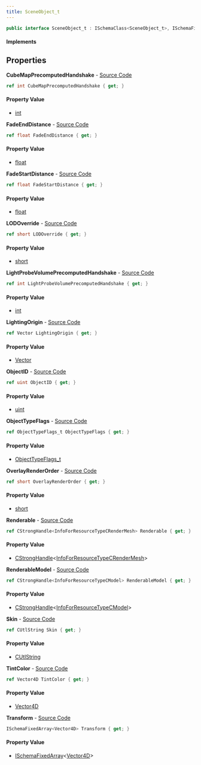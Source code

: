 ```yaml
---
title: SceneObject_t
---
```


```csharp
public interface SceneObject_t : ISchemaClass<SceneObject_t>, ISchemaField, ISchemaClass, INativeHandle
```

#### Implements

## Properties

**CubeMapPrecomputedHandshake** - [Source Code](https://github.com/swiftly-solution/swiftlys2/blob/master/managed/src/SwiftlyS2.Generated/Schemas/Interfaces/SceneObject_t.cs#L36)

```csharp
ref int CubeMapPrecomputedHandshake { get; }
```

#### Property Value

- [int](https://learn.microsoft.com/dotnet/api/system.int32)

**FadeEndDistance** - [Source Code](https://github.com/swiftly-solution/swiftlys2/blob/master/managed/src/SwiftlyS2.Generated/Schemas/Interfaces/SceneObject_t.cs#L22)

```csharp
ref float FadeEndDistance { get; }
```

#### Property Value

- [float](https://learn.microsoft.com/dotnet/api/system.single)

**FadeStartDistance** - [Source Code](https://github.com/swiftly-solution/swiftlys2/blob/master/managed/src/SwiftlyS2.Generated/Schemas/Interfaces/SceneObject_t.cs#L20)

```csharp
ref float FadeStartDistance { get; }
```

#### Property Value

- [float](https://learn.microsoft.com/dotnet/api/system.single)

**LODOverride** - [Source Code](https://github.com/swiftly-solution/swiftlys2/blob/master/managed/src/SwiftlyS2.Generated/Schemas/Interfaces/SceneObject_t.cs#L34)

```csharp
ref short LODOverride { get; }
```

#### Property Value

- [short](https://learn.microsoft.com/dotnet/api/system.int16)

**LightProbeVolumePrecomputedHandshake** - [Source Code](https://github.com/swiftly-solution/swiftlys2/blob/master/managed/src/SwiftlyS2.Generated/Schemas/Interfaces/SceneObject_t.cs#L38)

```csharp
ref int LightProbeVolumePrecomputedHandshake { get; }
```

#### Property Value

- [int](https://learn.microsoft.com/dotnet/api/system.int32)

**LightingOrigin** - [Source Code](https://github.com/swiftly-solution/swiftlys2/blob/master/managed/src/SwiftlyS2.Generated/Schemas/Interfaces/SceneObject_t.cs#L30)

```csharp
ref Vector LightingOrigin { get; }
```

#### Property Value

- [Vector](/docs/api/shared/natives/vector)

**ObjectID** - [Source Code](https://github.com/swiftly-solution/swiftlys2/blob/master/managed/src/SwiftlyS2.Generated/Schemas/Interfaces/SceneObject_t.cs#L16)

```csharp
ref uint ObjectID { get; }
```

#### Property Value

- [uint](https://learn.microsoft.com/dotnet/api/system.uint32)

**ObjectTypeFlags** - [Source Code](https://github.com/swiftly-solution/swiftlys2/blob/master/managed/src/SwiftlyS2.Generated/Schemas/Interfaces/SceneObject_t.cs#L28)

```csharp
ref ObjectTypeFlags_t ObjectTypeFlags { get; }
```

#### Property Value

- [ObjectTypeFlags_t](/docs/api/shared/schemadefinitions/objecttypeflags_t)

**OverlayRenderOrder** - [Source Code](https://github.com/swiftly-solution/swiftlys2/blob/master/managed/src/SwiftlyS2.Generated/Schemas/Interfaces/SceneObject_t.cs#L32)

```csharp
ref short OverlayRenderOrder { get; }
```

#### Property Value

- [short](https://learn.microsoft.com/dotnet/api/system.int16)

**Renderable** - [Source Code](https://github.com/swiftly-solution/swiftlys2/blob/master/managed/src/SwiftlyS2.Generated/Schemas/Interfaces/SceneObject_t.cs#L42)

```csharp
ref CStrongHandle<InfoForResourceTypeCRenderMesh> Renderable { get; }
```

#### Property Value

- [CStrongHandle](/docs/api/shared/natives/cstronghandle-1)<[InfoForResourceTypeCRenderMesh](/docs/api/shared/schemadefinitions/infoforresourcetypecrendermesh)>

**RenderableModel** - [Source Code](https://github.com/swiftly-solution/swiftlys2/blob/master/managed/src/SwiftlyS2.Generated/Schemas/Interfaces/SceneObject_t.cs#L40)

```csharp
ref CStrongHandle<InfoForResourceTypeCModel> RenderableModel { get; }
```

#### Property Value

- [CStrongHandle](/docs/api/shared/natives/cstronghandle-1)<[InfoForResourceTypeCModel](/docs/api/shared/schemadefinitions/infoforresourcetypecmodel)>

**Skin** - [Source Code](https://github.com/swiftly-solution/swiftlys2/blob/master/managed/src/SwiftlyS2.Generated/Schemas/Interfaces/SceneObject_t.cs#L26)

```csharp
ref CUtlString Skin { get; }
```

#### Property Value

- [CUtlString](/docs/api/shared/natives/cutlstring)

**TintColor** - [Source Code](https://github.com/swiftly-solution/swiftlys2/blob/master/managed/src/SwiftlyS2.Generated/Schemas/Interfaces/SceneObject_t.cs#L24)

```csharp
ref Vector4D TintColor { get; }
```

#### Property Value

- [Vector4D](/docs/api/shared/natives/vector4d)

**Transform** - [Source Code](https://github.com/swiftly-solution/swiftlys2/blob/master/managed/src/SwiftlyS2.Generated/Schemas/Interfaces/SceneObject_t.cs#L18)

```csharp
ISchemaFixedArray<Vector4D> Transform { get; }
```

#### Property Value

- [ISchemaFixedArray](/docs/api/shared/schemas/ischemafixedarray-1)<[Vector4D](/docs/api/shared/natives/vector4d)>

